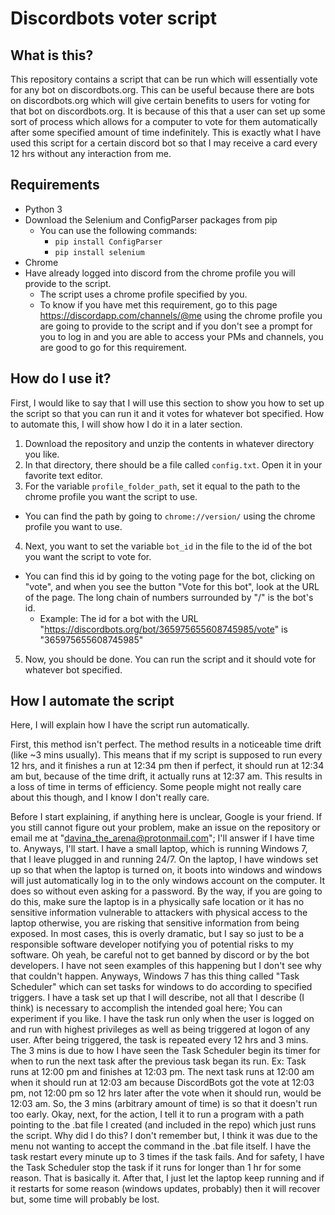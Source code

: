 # Discordbots voter script
## What is this?
This repository contains a script that can be run which will essentially vote for any bot on discordbots.org. This can be useful because there are bots on discordbots.org which will give certain benefits to users for voting for that bot on discordbots.org. It is because of this that a user can set up some sort of process which allows for a computer to vote for them automatically after some specified amount of time indefinitely. This is exactly what I have used this script for a certain discord bot so that I may receive a card every 12 hrs without any interaction from me.

## Requirements
* Python 3
* Download the Selenium and ConfigParser packages from pip
  * You can use the following commands:
    * `pip install ConfigParser`
    * `pip install selenium`
* Chrome
* Have already logged into discord from the chrome profile you will provide to the script.
  * The script uses a chrome profile specified by you.
  * To know if you have met this requirement, go to this page <https://discordapp.com/channels/@me> using the chrome profile you are going to provide to the script and if you don't see a prompt for you to log in and you are able to access your PMs and channels, you are good to go for this requirement.

## How do I use it?
First, I would like to say that I will use this section to show you how to set up the script so that you can run it and it votes for whatever bot specified. How to automate this, I will show how I do it in a later section.

1. Download the repository and unzip the contents in whatever directory you like.
2. In that directory, there should be a file called `config.txt`. Open it in your favorite text editor.
3. For the variable `profile_folder_path`, set it equal to the path to the chrome profile you want the script to use.
  * You can find the path by going to `chrome://version/` using the chrome profile you want to use.
4. Next, you want to set the variable `bot_id` in the file to the id of the bot you want the script to vote for.
  * You can find this id by going to the voting page for the bot, clicking on "vote", and when you see the button "Vote for this bot", look at the URL of the page. The long chain of numbers surrounded by "/" is the bot's id.
    * Example: The id for a bot with the URL "https://discordbots.org/bot/365975655608745985/vote" is "365975655608745985"
5. Now, you should be done. You can run the script and it should vote for whatever bot specified.

## How I automate the script
Here, I will explain how I have the script run automatically.

First, this method isn't perfect. The method results in a noticeable time drift (like ~3 mins usually). This means that if my script is supposed to run every 12 hrs, and it finishes a run at 12:34 pm then if perfect, it should run at 12:34 am but, because of the time drift, it actually runs at 12:37 am. This results in a loss of time in terms of efficiency. Some people might not really care about this though, and I know I don't really care.

Before I start explaining, if anything here is unclear, Google is your friend. If you still cannot figure out your problem, make an issue on the repository or email me at "davina_the_arena@protonmail.com"; I'll answer if I have time to. Anyways, I'll start. I have a small laptop, which is running Windows 7, that I leave plugged in and running 24/7. On the laptop, I have windows set up so that when the laptop is turned on, it boots into windows and windows will just automatically log in to the only windows account on the computer. It does so without even asking for a password. By the way, if you are going to do this, make sure the laptop is in a physically safe location or it has no sensitive information vulnerable to attackers with physical access to the laptop otherwise, you are risking that sensitive information from being exposed. In most cases, this is overly dramatic, but I say so just to be a responsible software developer notifying you of potential risks to my software. Oh yeah, be careful not to get banned by discord or by the bot developers. I have not seen examples of this happening but I don't see why that couldn't happen. Anyways, Windows 7 has this thing called "Task Scheduler" which can set tasks for windows to do according to specified triggers. I have a task set up that I will describe, not all that I describe (I think) is necessary to accomplish the intended goal here; You can experiment if you like. I have the task run only when the user is logged on and run with highest privileges as well as being triggered at logon of any user. After being triggered, the task is repeated every 12 hrs and 3 mins. The 3 mins is due to how I have seen the Task Scheduler begin its timer for when to run the next task after the previous task began its run. Ex: Task runs at 12:00 pm and finishes at 12:03 pm. The next task runs at 12:00 am when it should run at 12:03 am because DiscordBots got the vote at 12:03 pm, not 12:00 pm so 12 hrs later after the vote when it should run, would be 12:03 am. So, the 3 mins (arbitrary amount of time) is so that it doesn't run too early. Okay, next, for the action, I tell it to run a program with a path pointing to the .bat file I created (and included in the repo) which just runs the script. Why did I do this? I don't remember but, I think it was due to the menu not wanting to accept the command in the .bat file itself. I have the task restart every minute up to 3 times if the task fails. And for safety, I have the Task Scheduler stop the task if it runs for longer than 1 hr for some reason. That is basically it. After that, I just let the laptop keep running and if it restarts for some reason (windows updates, probably) then it will recover but, some time will probably be lost.
